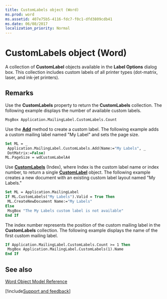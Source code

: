 ```yaml
---
title: CustomLabels object (Word)
ms.prod: word
ms.assetid: 407e75b5-4116-fdc7-f0c1-dfd3809cdb41
ms.date: 06/08/2017
localization_priority: Normal
---
```



# CustomLabels object (Word)

A collection of  **CustomLabel** objects available in the **Label Options** dialog box. This collection includes custom labels of all printer types (dot-matrix, laser, and ink-jet printers).


## Remarks

Use the  **CustomLabels** property to return the **CustomLabels** collection. The following example displays the number of available custom labels.


```vb
MsgBox Application.MailingLabel.CustomLabels.Count
```

Use the  **[Add](Word.CustomLabels.Add.md)** method to create a custom label. The following example adds a custom mailing label named "My Label" and sets the page size.




```vb
Set ML = _ 
 Application.MailingLabel.CustomLabels.Add(Name:="My Labels", _ 
 DotMatrix:=False) 
ML.PageSize = wdCustomLabelA4
```

Use  **[CustomLabels](Word.MailingLabel.CustomLabels.md)** (Index), where Index is the custom label name or index number, to return a single **[CustomLabel](Word.CustomLabel.md)** object. The following example creates a new document with an existing custom label layout named "My Labels."




```vb
Set ML = Application.MailingLabel 
If ML.CustomLabels("My Labels").Valid = True Then 
 ML.CreateNewDocument Name:="My Labels" 
Else 
 MsgBox "The My Labels custom label is not available" 
End If
```

The index number represents the position of the custom mailing label in the  **CustomLabels** collection. The following example displays the name of the first custom mailing label.




```vb
If Application.MailingLabel.CustomLabels.Count >= 1 Then 
 MsgBox Application.MailingLabel.CustomLabels(1).Name 
End If
```


## See also



[Word Object Model Reference](overview/Word/object-model.md)

[!include[Support and feedback](~/includes/feedback-boilerplate.md)]